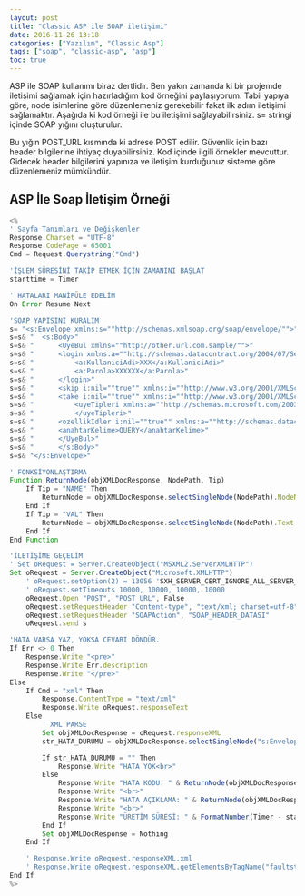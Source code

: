 ```yaml
---
layout: post
title: "Classic ASP ile SOAP iletişimi"
date: 2016-11-26 13:18
categories: ["Yazılım", "Classic Asp"]
tags: ["soap", "classic-asp", "asp"]
toc: true
---
```


ASP ile SOAP kullanımı biraz dertlidir. Ben yakın zamanda ki bir projemde iletişimi sağlamak için hazırladığım kod örneğini paylaşıyorum. Tabii yapıya göre, node isimlerine göre düzenlemeniz gerekebilir fakat ilk adım iletişimi sağlamaktır. Aşağıda ki kod örneği ile bu iletişimi sağlayabilirsiniz. s= stringi içinde SOAP yığını oluşturulur. 

Bu yığın POST_URL kısmında ki adrese POST edilir. Güvenlik için bazı header bilgilerine ihtiyaç duyabilirsiniz. Kod içinde ilgili örnekler mevcuttur. Gidecek header bilgilerini yapınıza ve iletişim kurduğunuz sisteme göre düzenlemeniz mümkündür.

## ASP İle Soap İletişim Örneği
```javascript
<%
' Sayfa Tanımları ve Değişkenler
Response.Charset = "UTF-8"
Response.CodePage = 65001
Cmd = Request.Querystring("Cmd")

'İŞLEM SÜRESİNİ TAKİP ETMEK İÇİN ZAMANINI BAŞLAT
starttime = Timer 

' HATALARI MANİPÜLE EDELİM
On Error Resume Next

'SOAP YAPISINI KURALIM
s= "<s:Envelope xmlns:s=""http://schemas.xmlsoap.org/soap/envelope/"">"
s=s& "  <s:Body>"
s=s& "      <UyeBul xmlns=""http://other.url.com.sample/"">"
s=s& "      <login xmlns:a=""http://schemas.datacontract.org/2004/07/Services.DTO"" xmlns:i=""http://www.w3.org/2001/XMLSchema-instance"">"
s=s& "          <a:KullaniciAdi>XXX</a:KullaniciAdi>"
s=s& "          <a:Parola>XXXXXX</a:Parola>"
s=s& "      </login>"
s=s& "      <skip i:nil=""true"" xmlns:i=""http://www.w3.org/2001/XMLSchema-instance"" />"
s=s& "      <take i:nil=""true"" xmlns:i=""http://www.w3.org/2001/XMLSchema-instance"" />"
s=s& "          <uyeTipleri xmlns:a=""http://schemas.microsoft.com/2003/10/Serialization/Arrays"" xmlns:i=""http://www.w3.org/2001/XMLSchema-instance"">"
s=s& "          </uyeTipleri>"
s=s& "      <ozellikIdler i:nil=""true"" xmlns:a=""http://schemas.datacontract.org/2004/07/System"" xmlns:i=""http://www.w3.org/2001/XMLSchema-instance"" />"
s=s& "      <anahtarKelime>QUERY</anahtarKelime>"
s=s& "      </UyeBul>"
s=s& "      </s:Body>"
s=s& "</s:Envelope>"

' FONKSİYONLAŞTIRMA
Function ReturnNode(objXMLDocResponse, NodePath, Tip)
    If Tip = "NAME" Then 
        ReturnNode = objXMLDocResponse.selectSingleNode(NodePath).NodeName
    End If
    If Tip = "VAL" Then 
        ReturnNode = objXMLDocResponse.selectSingleNode(NodePath).Text
    End If
End Function

'İLETİŞİME GEÇELİM
' Set oRequest = Server.CreateObject("MSXML2.ServerXMLHTTP")
Set oRequest = Server.CreateObject("Microsoft.XMLHTTP")
    ' oRequest.setOption(2) = 13056 'SXH_SERVER_CERT_IGNORE_ALL_SERVER_ERRORS
    ' oRequest.setTimeouts 10000, 10000, 10000, 10000
    oRequest.Open "POST", "POST_URL", False
    oRequest.setRequestHeader "Content-type", "text/xml; charset=utf-8"
    oRequest.setRequestHeader "SOAPAction", "SOAP_HEADER_DATASI"
    oRequest.send s

'HATA VARSA YAZ, YOKSA CEVABI DÖNDÜR.
If Err <> 0 Then
    Response.Write "<pre>"
    Response.Write Err.description
    Response.Write "</pre>"
Else
    If Cmd = "xml" Then 
        Response.ContentType = "text/xml"
        Response.Write oRequest.responseText
    Else
        ' XML PARSE
        Set objXMLDocResponse = oRequest.responseXML
        str_HATA_DURUMU = objXMLDocResponse.selectSingleNode("s:Envelope/s:Body/s:Fault/faultstring").Text

        If str_HATA_DURUMU = "" Then
            Response.Write "HATA YOK<br>"
        Else
            Response.Write "HATA KODU: " & ReturnNode(objXMLDocResponse, "s:Envelope/s:Body/s:Fault/faultcode", "VAL")
            Response.Write "<br>"
            Response.Write "HATA AÇIKLAMA: " & ReturnNode(objXMLDocResponse, "s:Envelope/s:Body/s:Fault/faultstring", "VAL")
            Response.Write "<br>"
            Response.Write "ÜRETİM SÜRESİ: " & FormatNumber(Timer - starttime , 4) &" s."
        End If
        Set objXMLDocResponse = Nothing
    End If

    ' Response.Write oRequest.responseXML.xml
    ' Response.Write oRequest.responseXML.getElementsByTagName("faultstring")(0).innerText
End If
%>
```